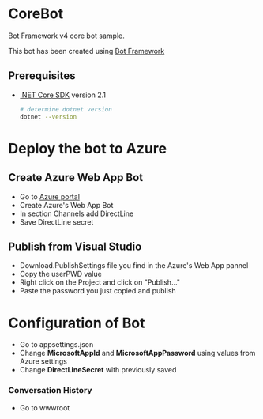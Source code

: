 # CoreBot
Bot Framework v4 core bot sample.

This bot has been created using [Bot Framework][1]

## Prerequisites
- [.NET Core SDK][4] version 2.1
	```bash
	# determine dotnet version
	dotnet --version
	```

# Deploy the bot to Azure
## Create Azure Web App Bot
- Go to [Azure portal][10]
- Create Azure's Web App Bot
- In section Channels add DirectLine
- Save DirectLine secret
## Publish from Visual Studio
- Download.PublishSettings file you find in the Azure's Web App pannel
- Copy the userPWD value
- Right click on the Project and click on "Publish..."
- Paste the password you just copied and publish

# Configuration of Bot
- Go to appsettings.json
- Change **MicrosoftAppId** and **MicrosoftAppPassword** using values from Azure settings
- Change **DirectLineSecret** with previously saved

### Conversation History 
- Go to wwwroot

[1]: https://dev.botframework.com
[4]: https://dotnet.microsoft.com/download
[10]: https://portal.azure.com
